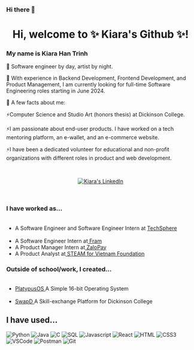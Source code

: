 ### Hi there 👋

<h1 align="center">Hi, welcome to ✨ Kiara's Github ✨!</h1>

### My name is Kiara Han Trinh
🌱 Software engineer by day, artist by night.

🌱 With experience in Backend Development, Frontend Development, and Product Management, I am currently looking for full-time Software Engineering roles starting in June 2024.

🌱 A few facts about me:

  ⚡Computer Science and Studio Art (honors thesis) at Dickinson College.
    
  ⚡I am passionate about end-user products. I have worked on a tech mentoring platform, an e-wallet, and an e-commerce website.
    
  ⚡I have been a dedicated volunteer for educational and non-profit organizations with different roles in product and web development.

&nbsp;
<p align="center">
 <a href="https://www.linkedin.com/in/hantrinh/" target="_blank">
  <img src="https://img.shields.io/badge/LinkedIn-0077B5?style=for-the-badge&logo=linkedin&logoColor=white" alt="Kiara's LinkedIn"/>
 </a>
</p>
<br />

### I have worked as...
<ul>
  <li> A Software Engineer and Software Engineer Intern at <a href="https://techsphere.app/"> TechSphere </a></li>
  <li> A Software Engineer Intern at<a href="https://wearefram.com/"> Fram</a></li>
  <li> A Product Manager Intern at<a href="https://vn.linkedin.com/company/zalopay"> ZaloPay</a></li>
  <li> A Product Analyst at<a href="https://steamforvietnam.org/en"> STEAM for Vietnam Foundation </a></li>
</ul>

### Outside of school/work, I created...
<ul>
  <li><a href="https://github.com/walnuthanhan/PlatypusOS"> PlatypusOS </a>A Simple 16-bit Operating System</li>
  <li><a href="https://github.com/jmbb1720/SwapD">SwapD </a>A Skill-exchange Platform for Dickinson College</li>
</ul>

## I have used...

![Python](https://img.shields.io/badge/Python-3776AB?style=for-the-badge&labelColor=black&logo=python&logoColor=3776AB)
![Java](https://img.shields.io/badge/Java-007396?style=for-the-badge&labelColor=black&logo=java&logoColor=007396)
![C](https://img.shields.io/badge/C-00599C?style=for-the-badge&labelColor=black&logo=c&logoColor=00599C)
![SQL](https://img.shields.io/badge/SQL-4479A1?style=for-the-badge&labelColor=black&logo=sql&logoColor=4479A1)
![Javascript](https://img.shields.io/badge/Javascript-F0DB4F?style=for-the-badge&labelColor=black&logo=javascript&logoColor=F0DB4F)
![React](https://img.shields.io/badge/-React-61DBFB?style=for-the-badge&labelColor=black&logo=react&logoColor=61DBFB)
![HTML](https://img.shields.io/badge/HTML5-E34F26?style=for-the-badge&logo=html5&logoColor=white)
![CSS3](https://img.shields.io/badge/CSS3-1572B6?style=for-the-badge&logo=css3&logoColor=white)
![VSCode](https://img.shields.io/badge/Visual_Studio-0078d7?style=for-the-badge&logo=visual%20studio&logoColor=white)
![Postman](https://img.shields.io/badge/Postman-FF6C37?style=for-the-badge&labelColor=black&logo=postman)
![Git](https://img.shields.io/badge/Git-F05032?style=for-the-badge&logo=git&logoColor=white)
